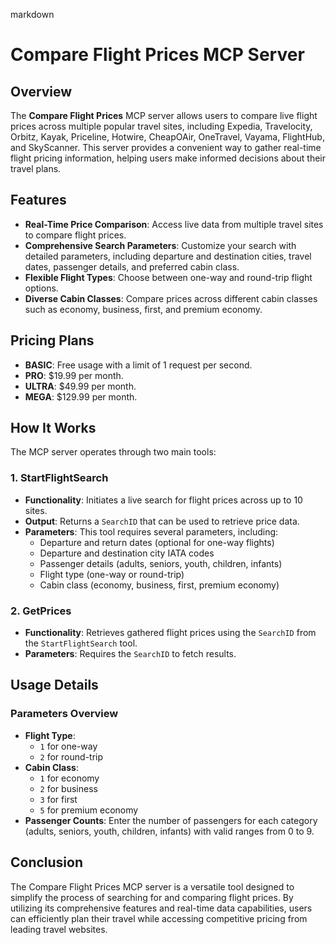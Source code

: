 markdown
# Compare Flight Prices MCP Server

## Overview

The **Compare Flight Prices** MCP server allows users to compare live flight prices across multiple popular travel sites, including Expedia, Travelocity, Orbitz, Kayak, Priceline, Hotwire, CheapOAir, OneTravel, Vayama, FlightHub, and SkyScanner. This server provides a convenient way to gather real-time flight pricing information, helping users make informed decisions about their travel plans.

## Features

- **Real-Time Price Comparison**: Access live data from multiple travel sites to compare flight prices.
- **Comprehensive Search Parameters**: Customize your search with detailed parameters, including departure and destination cities, travel dates, passenger details, and preferred cabin class.
- **Flexible Flight Types**: Choose between one-way and round-trip flight options.
- **Diverse Cabin Classes**: Compare prices across different cabin classes such as economy, business, first, and premium economy.

## Pricing Plans

- **BASIC**: Free usage with a limit of 1 request per second.
- **PRO**: $19.99 per month.
- **ULTRA**: $49.99 per month.
- **MEGA**: $129.99 per month.

## How It Works

The MCP server operates through two main tools:

### 1. StartFlightSearch

- **Functionality**: Initiates a live search for flight prices across up to 10 sites.
- **Output**: Returns a `SearchID` that can be used to retrieve price data.
- **Parameters**: This tool requires several parameters, including:
  - Departure and return dates (optional for one-way flights)
  - Departure and destination city IATA codes
  - Passenger details (adults, seniors, youth, children, infants)
  - Flight type (one-way or round-trip)
  - Cabin class (economy, business, first, premium economy)

### 2. GetPrices

- **Functionality**: Retrieves gathered flight prices using the `SearchID` from the `StartFlightSearch` tool.
- **Parameters**: Requires the `SearchID` to fetch results.

## Usage Details

### Parameters Overview

- **Flight Type**: 
  - `1` for one-way
  - `2` for round-trip
- **Cabin Class**:
  - `1` for economy
  - `2` for business
  - `3` for first
  - `5` for premium economy
- **Passenger Counts**: Enter the number of passengers for each category (adults, seniors, youth, children, infants) with valid ranges from 0 to 9.

## Conclusion

The Compare Flight Prices MCP server is a versatile tool designed to simplify the process of searching for and comparing flight prices. By utilizing its comprehensive features and real-time data capabilities, users can efficiently plan their travel while accessing competitive pricing from leading travel websites.